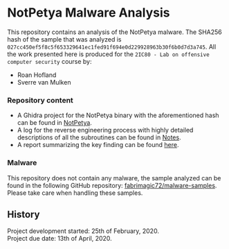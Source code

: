 # NotPetya Malware Analysis

This repository contains an analysis of the NotPetya malware. The SHA256 hash of the sample that was analyzed is `027cc450ef5f8c5f653329641ec1fed91f694e0d229928963b30f6b0d7d3a745`. All the work presented here is produced for the `2IC80 - Lab on offensive computer security` course by:

- Roan Hofland
- Sverre van Mulken

### Repository content

- A Ghidra project for the NotPetya binary with the aforementioned hash can be found in [NotPetya](/NotPetya).
- A log for the reverse engineering process with highly detailed descriptions of all the subroutines can be found in [Notes](/Notes/log.md).
- A report summarizing the key finding can be found [here](/).

### Malware

This repository does not contain any malware, the sample analyzed can be found in the following GitHub repository: [fabrimagic72/malware-samples](https://github.com/fabrimagic72/malware-samples).
Please take care when handling these samples.

## History
Project development started: 25th of February, 2020.    
Project due date: 13th of April, 2020.
